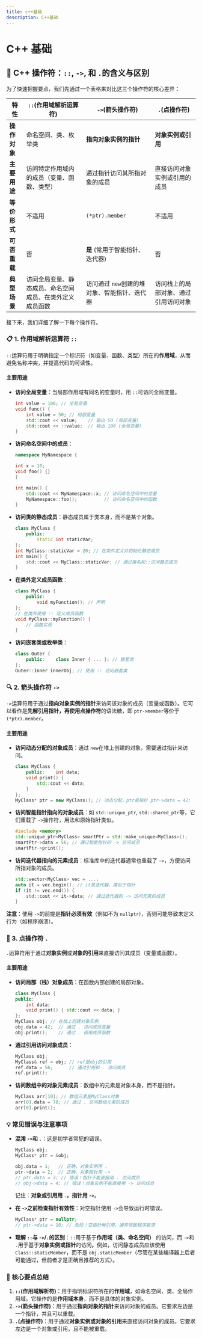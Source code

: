 ```yaml
---
title: c++基础
description: C++基础
---
```


# C++ 基础

## 🧮 C++ 操作符：`::`, `->`, 和 `.`的含义与区别

为了快速把握要点，我们先通过一个表格来对比这三个操作符的核心差异：

| 特性         | `::`(作用域解析运算符)                                   | `->`(箭头操作符)                             | `.`(点操作符)                        |
| ------------ | -------------------------------------------------------- | -------------------------------------------- | ------------------------------------ |
| **操作对象** | 命名空间、类、枚举类                                     | **指向对象实例的指针**                       | **对象实例或引用**                   |
| **主要用途** | 访问特定作用域内的成员（变量、函数、类型）               | 通过指针访问其所指对象的成员                 | 直接访问对象实例或引用的成员         |
| **等价形式** | 不适用                                                   | `(*ptr).member`                              | 不适用                               |
| **可否重载** | 否                                                       | **是** (常用于智能指针、迭代器)              | 否                                   |
| **典型场景** | 访问全局变量、静态成员、命名空间成员、在类外定义成员函数 | 访问通过 `new`创建的堆对象、智能指针、迭代器 | 访问栈上的局部对象、通过引用访问对象 |

接下来，我们详细了解一下每个操作符。

### 📋 1. 作用域解析运算符 `::`

`::`运算符用于明确指定一个标识符（如变量、函数、类型）所在的**作用域**，从而避免名称冲突，并提高代码的可读性。

#### 主要用途

- **访问全局变量**：当局部作用域有同名的变量时，用 `::`可访问全局变量。

  

  ```c++
  int value = 100; // 全局变量 
  void func() {    
      int value = 50; // 局部变量    
      std::cout << value;    // 输出 50 (局部变量)    
      std::cout << ::value;  // 输出 100 (全局变量) 
  }
  ```

  

- **访问命名空间中的成员**：

    ```c++
    namespace MyNamespace {    
    
    int x = 10;    
    void foo() {} 
    } 
    
    int main() {    
    	std::cout << MyNamespace::x; // 访问命名空间中的变量    	
        MyNamespace::foo();          // 访问命名空间中的函数 
    }
    
    ```

- **访问类的静态成员**：静态成员属于类本身，而不是某个对象。

    ````c++
    class MyClass { 
        public:    
        	static int staticVar; 
    }; 
    int MyClass::staticVar = 20; // 在类外定义并初始化静态成员 
    int main() {    
        std::cout << MyClass::staticVar; // 通过类名和::访问静态成员 
    }
    ````

    

- **在类外定义成员函数**：

    ```c++
    class MyClass { 
        public:    
        	void myFunction(); // 声明 
    }; 
    // 在类外使用 :: 定义成员函数 
    void MyClass::myFunction() {    
        // 函数实现 
    }
    ```

    

- **访问嵌套类或枚举类**：

    ```c++
    class Outer { 
        public:    class Inner { ... }; // 嵌套类 
    }; 
    Outer::Inner innerObj; // 使用 :: 访问嵌套类
    ```

    

### 🔍 2. 箭头操作符 `->`

`->`运算符用于通过**指向对象实例的指针**来访问该对象的成员（变量或函数）。它可以看作是**先解引用指针，再使用点操作符**的语法糖，即 `ptr->member`等价于 `(*ptr).member`。

#### 主要用途

- **访问动态分配的对象成员**：通过 `new`在堆上创建的对象，需要通过指针来访问。

  ```c++
  class MyClass { 
      public:    int data;    
      void print() { 
          std::cout << data; 
      } 
  };
  MyClass* ptr = new MyClass(); // 动态分配，ptr是指针 ptr->data = 42;    // 通过 -> 访问成员变量 ptr->print();      // 通过 -> 调用成员函数 delete ptr;        // 记得释放内存
  ```


- **访问智能指针指向的对象成员**：如 `std::unique_ptr`, `std::shared_ptr`等，它们重载了 `->`操作符，用法和原始指针类似。

  ```c++
  #include <memory>
  std::unique_ptr<MyClass> smartPtr = std::make_unique<MyClass>();
  smartPtr->data = 56; // 通过智能指针的 -> 访问成员
  smartPtr->print();
  ```

  

- **访问迭代器指向的元素成员**：标准库中的迭代器通常也重载了 `->`，方便访问所指对象的成员。

  ```c++
  std::vector<MyClass> vec = ...;
  auto it = vec.begin(); // it是迭代器，类似于指针
  if (it != vec.end()) {
      std::cout << it->data; // 通过迭代器的 -> 访问元素的成员
  }
  ```

  

**注意**：使用 `->`的前提是**指针必须有效**（例如不为 `nullptr`），否则可能导致未定义行为（如程序崩溃）。

### 🔬 3. 点操作符 `.`

`.`运算符用于通过**对象实例**或**对象的引用**来直接访问其成员（变量或函数）。

#### 主要用途

- **访问局部（栈）对象成员**：在函数内部创建的局部对象。

  ```c++
  class MyClass {
  public:
      int data;
      void print() { std::cout << data; }
  };
  MyClass obj; // 在栈上创建对象实例
  obj.data = 42;  // 通过 . 访问成员变量
  obj.print();    // 通过 . 调用成员函数
  ```

  

- **通过引用访问对象成员**：

  ```c++
  MyClass obj;
  MyClass& ref = obj; // ref是obj的引用
  ref.data = 56;      // 通过引用和 . 访问成员
  ref.print();
  ```

  

- **访问数组中的对象元素成员**：数组中的元素是对象本身，而不是指针。

  ```c++
  MyClass arr[10]; // 数组元素是MyClass对象
  arr[0].data = 78; // 通过 . 访问数组元素的成员
  arr[0].print();
  ```

  

### 💡 常见错误与注意事项

- **混淆 `->`和 `.`**：这是初学者常犯的错误。

  ```c++
  MyClass obj;
  MyClass* ptr = &obj;
  
  obj.data = 1;   // 正确，对象实例用 .
  ptr->data = 2;  // 正确，对象指针用 ->
  // ptr.data = 3; // 错误！指针不能直接用 . 访问成员
  // obj->data = 4; // 错误！对象实例不能直接用 -> 访问成员
  ```

  

  记住：**对象或引用用 `.`，指针用 `->`**。

- **在 `->`之前检查指针有效性**：对空指针使用 `->`会导致运行时错误。

  ```c++
  MyClass* ptr = nullptr;
  // ptr->data = 10; // 危险！空指针解引用，通常导致程序崩溃
  ```

- **理解 `::`与 `->`/`.`的区别**：`::`用于基于**作用域（类、命名空间）** 的访问，而 `->`和 `.`用于基于**对象实例或指针**的访问。例如，访问静态成员应该使用 `Class::staticMember`，而不是 `obj.staticMember`（尽管在某些编译器上后者可能通过，但前者才是正确且推荐的方式）。

### 💎 核心要点总结

1. **`::`(作用域解析符)**：用于指明标识符所在的**作用域**，如命名空间、类、全局作用域。它操作的是**作用域本身**，而不是具体的对象实例。
2. **`->`(箭头操作符)**：用于通过**指向对象的指针**来访问对象的成员。它要求左边是一个指针，并且可以重载。
3. **`.`(点操作符)**：用于通过**对象实例或对象的引用**来直接访问对象的成员。它要求左边是一个对象或引用，且不能被重载。

